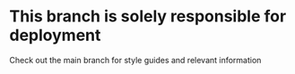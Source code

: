 # This branch is solely responsible for deployment

Check out the main branch for style guides and relevant information
